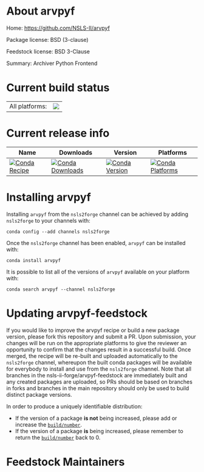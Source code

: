 About arvpyf
============

Home: https://github.com/NSLS-II/arvpyf

Package license: BSD (3-clause)

Feedstock license: BSD 3-Clause

Summary: Archiver Python Frontend



Current build status
====================


<table><tr><td>All platforms:</td>
    <td>
      <a href="https://dev.azure.com/nsls2forge/nsls2forge/_build/latest?definitionId=161&branchName=master">
        <img src="https://dev.azure.com/nsls2forge/nsls2forge/_apis/build/status/arvpyf-feedstock?branchName=master">
      </a>
    </td>
  </tr>
</table>

Current release info
====================

| Name | Downloads | Version | Platforms |
| --- | --- | --- | --- |
| [![Conda Recipe](https://img.shields.io/badge/recipe-arvpyf-green.svg)](https://anaconda.org/nsls2forge/arvpyf) | [![Conda Downloads](https://img.shields.io/conda/dn/nsls2forge/arvpyf.svg)](https://anaconda.org/nsls2forge/arvpyf) | [![Conda Version](https://img.shields.io/conda/vn/nsls2forge/arvpyf.svg)](https://anaconda.org/nsls2forge/arvpyf) | [![Conda Platforms](https://img.shields.io/conda/pn/nsls2forge/arvpyf.svg)](https://anaconda.org/nsls2forge/arvpyf) |

Installing arvpyf
=================

Installing `arvpyf` from the `nsls2forge` channel can be achieved by adding `nsls2forge` to your channels with:

```
conda config --add channels nsls2forge
```

Once the `nsls2forge` channel has been enabled, `arvpyf` can be installed with:

```
conda install arvpyf
```

It is possible to list all of the versions of `arvpyf` available on your platform with:

```
conda search arvpyf --channel nsls2forge
```




Updating arvpyf-feedstock
=========================

If you would like to improve the arvpyf recipe or build a new
package version, please fork this repository and submit a PR. Upon submission,
your changes will be run on the appropriate platforms to give the reviewer an
opportunity to confirm that the changes result in a successful build. Once
merged, the recipe will be re-built and uploaded automatically to the
`nsls2forge` channel, whereupon the built conda packages will be available for
everybody to install and use from the `nsls2forge` channel.
Note that all branches in the nsls-ii-forge/arvpyf-feedstock are
immediately built and any created packages are uploaded, so PRs should be based
on branches in forks and branches in the main repository should only be used to
build distinct package versions.

In order to produce a uniquely identifiable distribution:
 * If the version of a package **is not** being increased, please add or increase
   the [``build/number``](https://conda.io/docs/user-guide/tasks/build-packages/define-metadata.html#build-number-and-string).
 * If the version of a package **is** being increased, please remember to return
   the [``build/number``](https://conda.io/docs/user-guide/tasks/build-packages/define-metadata.html#build-number-and-string)
   back to 0.

Feedstock Maintainers
=====================


